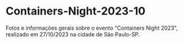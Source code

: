# Containers-Night-2023-10
Fotos e informações gerais sobre o evento "Containers Night 2023", realizado em 27/10/2023 na cidade de São Paulo-SP.
